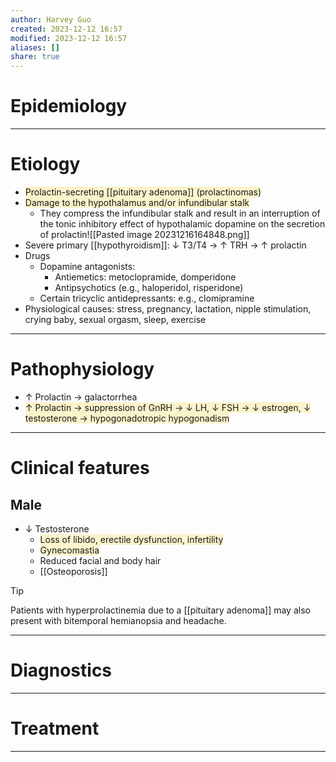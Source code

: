 ```yaml
---
author: Harvey Guo
created: 2023-12-12 16:57
modified: 2023-12-12 16:57
aliases: []
share: true
---
```

# Epidemiology


---
# Etiology
- <span style="background:rgba(240, 200, 0, 0.2)">Prolactin-secreting [[pituitary adenoma]] (prolactinomas) </span>
- <span style="background:rgba(240, 200, 0, 0.2)">Damage to the hypothalamus and/or infundibular stalk</span>
	- They compress the infundibular stalk and result in an interruption of the tonic inhibitory effect of hypothalamic dopamine on the secretion of prolactin![[Pasted image 20231216164848.png]]
- Severe primary [[hypothyroidism]]: ↓ T3/T4 → ↑ TRH → ↑ prolactin
- Drugs
	- Dopamine antagonists: 
		- Antiemetics: metoclopramide, domperidone 
		- Antipsychotics (e.g., haloperidol, risperidone)
	- Certain tricyclic antidepressants: e.g., clomipramine
- Physiological causes: stress, pregnancy, lactation, nipple stimulation, crying baby, sexual orgasm, sleep, exercise

---
# Pathophysiology
- ↑ Prolactin → galactorrhea
- <span style="background:rgba(240, 200, 0, 0.2)">↑ Prolactin → suppression of GnRH → ↓ LH, ↓ FSH → ↓ estrogen, ↓ testosterone → hypogonadotropic hypogonadism</span>

---
# Clinical features
## Male
- ↓ Testosterone
	- <span style="background:rgba(240, 200, 0, 0.2)">Loss of libido, erectile dysfunction, infertility</span>
	- <span style="background:rgba(240, 200, 0, 0.2)">Gynecomastia</span> 
	- Reduced facial and body hair
	- [[Osteoporosis]]

>[!tip] 
>Patients with hyperprolactinemia due to a [[pituitary adenoma]] may also present with bitemporal hemianopsia and headache.

---
# Diagnostics


---
# Treatment


---
